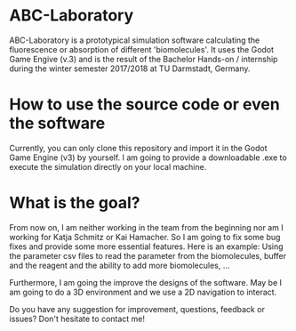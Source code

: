 # ABC-Laboratory
ABC-Laboratory is a prototypical simulation software calculating the fluorescence or absorption of different 'biomolecules'. 
It uses the Godot Game Engive (v.3) and is the result of the Bachelor Hands-on / internship during the winter semester 2017/2018 
at TU Darmstadt, Germany. 

# How to use the source code or even the software
Currently, you can only clone this repository and import it in the Godot Game Engine (v3) by yourself. I am going to provide a downloadable
.exe to execute the simulation directly on your local machine.

# What is the goal?
From now on, I am neither working in the team from the beginning nor am I working for Katja Schmitz or Kai Hamacher.
So I am going to fix some bug fixes and provide some more essential features. 
Here is an example: 
Using the parameter csv files to read the parameter from the biomolecules, buffer and the reagent and the ability to add more biomolecules, ...

Furthermore, I am going the improve the designs of the software. May be I am going to do a 3D environment and we use a 2D navigation 
to interact. 

Do you have any suggestion for improvement, questions, feedback or issues? Don't hesitate to contact me!
